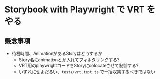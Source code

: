 # Storybook with Playwright で VRT をやる

## 懸念事項

- 待機時間、AnimationがあるStoryはどうするか
  - Story名にanimationとか入れてフィルタリングする?
  - VRT用のplaywrightコードをStoryにcolocateさせて制御する?
  - いずれにせよだるい、`tests/vrt.test.ts` で一括収集するべきではない
